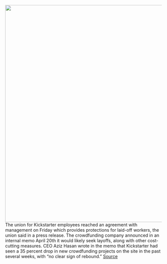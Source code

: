 <img src='https://cdn.vox-cdn.com/thumbor/X4D1UKrz_Xtirh2qfCd7UVDAO3E=/0x0:2040x1360/1200x800/filters:focal(857x517:1183x843)/cdn.vox-cdn.com/uploads/chorus_image/image/66743520/acastro_190319_1777_kickstarter_0002.0.jpg' width='700px' /><br/>
The union for Kickstarter employees reached an agreement with management on Friday which provides protections for laid-off workers, the union said in a press release. The crowdfunding company announced in an internal memo April 20th it would likely seek layoffs, along with other cost-cutting measures. CEO Aziz Hasan wrote in the memo that Kickstarter had seen a 35 percent drop in new crowdfunding projects on the site in the past several weeks, with “no clear sign of rebound.”
<a href='https://www.theverge.com/2020/5/2/21245092/kickstarter-union-agreement-laid-off-workers'> Source <a/>